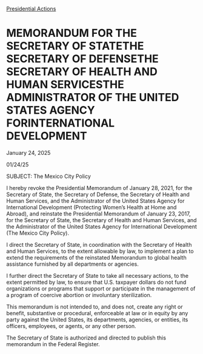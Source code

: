 
[Presidential Actions](https://www.whitehouse.gov/presidential-actions/) 

MEMORANDUM FOR THE SECRETARY OF STATETHE SECRETARY OF DEFENSETHE SECRETARY OF HEALTH AND HUMAN SERVICESTHE ADMINISTRATOR OF THE UNITED STATES AGENCY FORINTERNATIONAL DEVELOPMENT
=================================================================================================================================================================================

January 24, 2025 



01/24/25

SUBJECT: The Mexico City Policy

I hereby revoke the Presidential Memorandum of January 28, 2021, for the Secretary of State, the Secretary of Defense, the Secretary of Health and Human Services, and the Administrator of the United States Agency for International Development (Protecting Women’s Health at Home and Abroad), and reinstate the Presidential Memorandum of January 23, 2017, for the Secretary of State, the Secretary of Health and Human Services, and the Administrator of the United States Agency for International Development (The Mexico City Policy).

I direct the Secretary of State, in coordination with the Secretary of Health and Human Services, to the extent allowable by law, to implement a plan to extend the requirements of the reinstated Memorandum to global health assistance furnished by all departments or agencies.

I further direct the Secretary of State to take all necessary actions, to the extent permitted by law, to ensure that U.S. taxpayer dollars do not fund organizations or programs that support or participate in the management of a program of coercive abortion or involuntary sterilization.

This memorandum is not intended to, and does not, create any right or benefit, substantive or procedural, enforceable at law or in equity by any party against the United States, its departments, agencies, or entities, its officers, employees, or agents, or any other person.

The Secretary of State is authorized and directed to publish this memorandum in the Federal Register.



